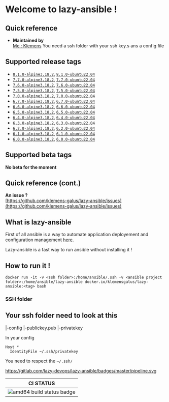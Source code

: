 # Welcome to lazy-ansible !

## Quick reference

-   **Maintained by**  
    [Me : Klemens](https://gitlab.com/Klemens_Galus)
You need a ssh folder with your ssh key.s ans a config file 

## Supported release tags  
- [`8.1.0-alpine3.18.2`](https://gitlab.com/lazy-devops/lazy-ansible/-/tree/ansibleV/8.1.0/alpine-3.18.2/Dockerfile), [`8.1.0-ubuntu22.04`](https://gitlab.com/lazy-devops/lazy-ansible/-/tree/ansibleV/8.1.0/ubuntu-22.04/Dockerfile)  
- [`7.7.0-alpine3.18.2`](https://gitlab.com/lazy-devops/lazy-ansible/-/tree/ansibleV/7.7.0/alpine-3.18.2/Dockerfile), [`7.7.0-ubuntu22.04`](https://gitlab.com/lazy-devops/lazy-ansible/-/tree/ansibleV/7.7.0/ubuntu-22.04/Dockerfile)  
- [`7.6.0-alpine3.18.2`](https://gitlab.com/lazy-devops/lazy-ansible/-/tree/ansibleV/7.6.0/alpine-3.18.2/Dockerfile), [`7.6.0-ubuntu22.04`](https://gitlab.com/lazy-devops/lazy-ansible/-/tree/ansibleV/7.6.0/ubuntu-22.04/Dockerfile)  
- [`7.5.0-alpine3.18.2`](https://gitlab.com/lazy-devops/lazy-ansible/-/tree/ansibleV/7.5.0/alpine-3.18.2/Dockerfile), [`7.5.0-ubuntu22.04`](https://gitlab.com/lazy-devops/lazy-ansible/-/tree/ansibleV/7.5.0/ubuntu-22.04/Dockerfile)  
- [`7.0.0-alpine3.18.2`](https://gitlab.com/lazy-devops/lazy-ansible/-/tree/ansibleV/7.0.0/alpine-3.18.2/Dockerfile), [`7.0.0-ubuntu22.04`](https://gitlab.com/lazy-devops/lazy-ansible/-/tree/ansibleV/7.0.0/ubuntu-22.04/Dockerfile)  
- [`6.7.0-alpine3.18.2`](https://gitlab.com/lazy-devops/lazy-ansible/-/tree/ansibleV/6.7.0/alpine-3.18.2/Dockerfile), [`6.7.0-ubuntu22.04`](https://gitlab.com/lazy-devops/lazy-ansible/-/tree/ansibleV/6.7.0/ubuntu-22.04/Dockerfile)  
- [`6.6.0-alpine3.18.2`](https://gitlab.com/lazy-devops/lazy-ansible/-/tree/ansibleV/6.6.0/alpine-3.18.2/Dockerfile), [`6.6.0-ubuntu22.04`](https://gitlab.com/lazy-devops/lazy-ansible/-/tree/ansibleV/6.6.0/ubuntu-22.04/Dockerfile)  
- [`6.5.0-alpine3.18.2`](https://gitlab.com/lazy-devops/lazy-ansible/-/tree/ansibleV/6.5.0/alpine-3.18.2/Dockerfile), [`6.5.0-ubuntu22.04`](https://gitlab.com/lazy-devops/lazy-ansible/-/tree/ansibleV/6.5.0/ubuntu-22.04/Dockerfile)  
- [`6.4.0-alpine3.18.2`](https://gitlab.com/lazy-devops/lazy-ansible/-/tree/ansibleV/6.4.0/alpine-3.18.2/Dockerfile), [`6.4.0-ubuntu22.04`](https://gitlab.com/lazy-devops/lazy-ansible/-/tree/ansibleV/6.4.0/ubuntu-22.04/Dockerfile)  
- [`6.3.0-alpine3.18.2`](https://gitlab.com/lazy-devops/lazy-ansible/-/tree/ansibleV/6.3.0/alpine-3.18.2/Dockerfile), [`6.3.0-ubuntu22.04`](https://gitlab.com/lazy-devops/lazy-ansible/-/tree/ansibleV/6.3.0/ubuntu-22.04/Dockerfile)  
- [`6.2.0-alpine3.18.2`](https://gitlab.com/lazy-devops/lazy-ansible/-/tree/ansibleV/6.2.0/alpine-3.18.2/Dockerfile), [`6.2.0-ubuntu22.04`](https://gitlab.com/lazy-devops/lazy-ansible/-/tree/ansibleV/6.2.0/ubuntu-22.04/Dockerfile)  
- [`6.1.0-alpine3.18.2`](https://gitlab.com/lazy-devops/lazy-ansible/-/tree/ansibleV/6.1.0/alpine-3.18.2/Dockerfile), [`6.1.0-ubuntu22.04`](https://gitlab.com/lazy-devops/lazy-ansible/-/tree/ansibleV/6.1.0/ubuntu-22.04/Dockerfile)  
- [`6.0.0-alpine3.18.2`](https://gitlab.com/lazy-devops/lazy-ansible/-/tree/ansibleV/6.0.0/alpine-3.18.2/Dockerfile), [`6.0.0-ubuntu22.04`](https://gitlab.com/lazy-devops/lazy-ansible/-/tree/ansibleV/6.0.0/ubuntu-22.04/Dockerfile) 


## Supported beta tags
**No beta for the moment**  

## Quick reference (cont.)

**An issue ?**  
[https://github.com/klemens-galus/lazy-ansible/issues](https://github.com/klemens-galus/lazy-ansible/issues)

## What is lazy-ansible
First of all ansible is a way to automate application deployement and configuration management [here](https://www.ansible.com/).

Lazy-ansible is a fast way to run ansible without installing it !

## How to run it !

```
docker run -it -v <ssh folder>:/home/ansible/.ssh -v <ansible project folder>:/home/ansible/lazy-ansible docker.io/klemensgalus/lazy-ansible:<tag> bash
```

### SSH folder
Your ssh folder need to look at this 
--
  |-config
  |-publickey.pub
  |-privatekey

In your config 
```
Host *
  IdentityFile ~/.ssh/privatekey
```

You need to respect the `~/.ssh/`


https://gitlab.com/lazy-devops/lazy-ansible/badges/master/pipeline.svg

 CI STATUS |
|:-:|
| ![amd64 build status badge](https://gitlab.com/lazy-devops/lazy-ansible/badges/master/pipeline.svg) 